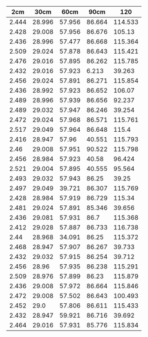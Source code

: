**2cm** | **30cm** | **60cm** | **90cm** | **120**
------------ | ------------- | ------------- | ------------- | -------------
2.444 | 28.996 | 57.956 | 86.664 | 114.533
2.428 | 29.008 | 57.956 | 86.676 | 105.13
2.436 | 28.996 | 57.477 | 86.668 | 115.364
2.509 | 29.024 | 57.878 | 86.643 | 115.421
2.476 | 29.016 | 57.895 | 86.262 | 115.785
2.432 | 29.016 | 57.923 | 6.213 | 39.263
2.456 | 29.024 | 57.891 | 86.271 | 115.854
2.436 | 28.992 | 57.923 | 86.652 | 106.07
2.489 | 28.996 | 57.939 | 86.656 | 92.237
2.489 | 29.032 | 57.947 | 86.246 | 39.254
2.472 | 29.024 | 57.968 | 86.571 | 115.761
2.517 | 29.049 | 57.964 | 86.648 | 115.4
2.416 | 28.947 | 57.96 | 40.551 | 115.793
2.46 | 29.008 | 57.951 | 90.522 | 115.798
2.456 | 28.984 | 57.923 | 40.58 | 96.424
2.521 | 29.004 | 57.895 | 40.555 | 95.564
2.493 | 29.032 | 57.943 | 86.25 | 39.25
2.497 | 29.049 | 39.721 | 86.307 | 115.769
2.428 | 28.984 | 57.919 | 86.729 | 115.34
2.481 | 29.024 | 57.891 | 85.346 | 39.656
2.436 | 29.081 | 57.931 | 86.7 | 115.368
2.412 | 29.028 | 57.887 | 86.733 | 116.738
2.44 | 28.968 | 34.091 | 86.25 | 115.372
2.468 | 28.947 | 57.907 | 86.267 | 39.733
2.432 | 29.032 | 57.915 | 86.254 | 39.712
2.456 | 28.96 | 57.935 | 86.238 | 115.291
2.509 | 28.976 | 57.899 | 86.23 | 115.879
2.436 | 29.008 | 57.972 | 86.664 | 115.846
2.472 | 29.008 | 57.502 | 86.643 | 100.493
2.452 | 29.0 | 57.806 | 86.611 | 115.433
2.432 | 28.947 | 59.921 | 86.716 | 39.692
2.464 | 29.016 | 57.931 | 85.776 | 115.834
